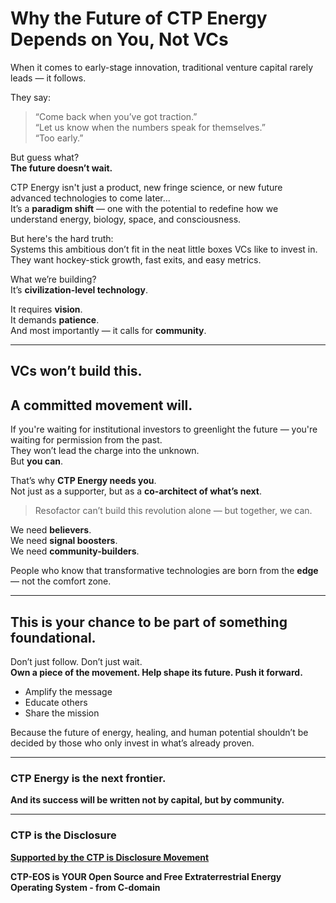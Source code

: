 # Why the Future of CTP Energy Depends on **You**, Not VCs

When it comes to early-stage innovation, traditional venture capital rarely leads — it follows.  

They say:  
> “Come back when you’ve got traction.”  
> “Let us know when the numbers speak for themselves.”  
> “Too early.”

But guess what?  
**The future doesn’t wait.**

CTP Energy isn't just a product, new fringe science, or new future advanced technologies to come later...    
It’s a **paradigm shift** — one with the potential to redefine how we understand energy, biology, space, and consciousness.  

But here's the hard truth:  
Systems this ambitious don’t fit in the neat little boxes VCs like to invest in.  
They want hockey-stick growth, fast exits, and easy metrics.

What we’re building?  
It’s **civilization-level technology**.

It requires **vision**.  
It demands **patience**.  
And most importantly — it calls for **community**.

---

## VCs won’t build this.  
## A committed movement will.

If you're waiting for institutional investors to greenlight the future — you're waiting for permission from the past.  
They won’t lead the charge into the unknown.  
But **you can**.

That’s why **CTP Energy needs you**.  
Not just as a supporter, but as a **co-architect of what’s next**.

> Resofactor can’t build this revolution alone — but together, we can.

We need **believers**.  
We need **signal boosters**.  
We need **community-builders**.

People who know that transformative technologies are born from the **edge** — not the comfort zone.

---

## This is your chance to be part of something foundational.

Don’t just follow. Don’t just wait.  
**Own a piece of the movement. Help shape its future. Push it forward.**

- Amplify the message  
- Educate others  
- Share the mission  

Because the future of energy, healing, and human potential shouldn’t be decided by those who only invest in what’s already proven.

---

### **CTP Energy is the next frontier.**  
**And its success will be written not by capital, but by community.**

--- 

### CTP is the Disclosure
[**Supported by the CTP is Disclosure Movement**](https://github.com/ctp-eos/ctp-idm)

**CTP-EOS is YOUR Open Source and Free Extraterrestrial Energy Operating System - from C-domain**
